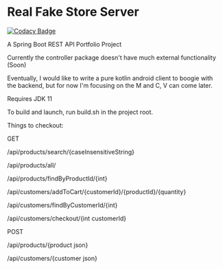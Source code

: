 # Real Fake Store Server

[![Codacy Badge](https://api.codacy.com/project/badge/Grade/217d14a6e7f74e8fa1b208990d1a4529)](https://www.codacy.com/manual/CaderHancock/realfakestoreserver?utm_source=github.com&amp;utm_medium=referral&amp;utm_content=CaderHancock/realfakestoreserver&amp;utm_campaign=Badge_Grade)

A Spring Boot REST API Portfolio Project

Currently the controller package doesn't have much external functionality (Soon)

Eventually, I would like to write a pure kotlin android client to boogie with the backend, but for now I'm focusing on the M and C, V can come later.


Requires JDK 11

To build and launch, run build.sh in the project root. 

Things to checkout: 

GET

/api/products/search/{caseInsensitiveString}
             
/api/products/all/
            
/api/products/findByProductId/{int}

/api/customers/addToCart/{customerId}/{productId}/{quantity}

/api/customers/findByCustomerId/{int}

/api/customers/checkout/{int customerId}

POST 
       
 /api/products/{product json}
 
 /api/customers/{customer json}

    

